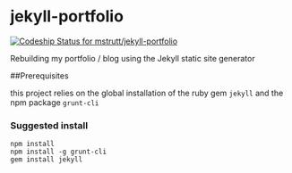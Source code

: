 jekyll-portfolio
================

[ ![Codeship Status for mstrutt/jekyll-portfolio](https://www.codeship.io/projects/58c32b10-a70a-0131-231e-3e5c9af62d7d/status)](https://www.codeship.io/projects/18952)

Rebuilding my portfolio / blog using the Jekyll static site generator

##Prerequisites

this project relies on the global installation of the ruby gem `jekyll` and the npm package `grunt-cli`

### Suggested install

```
npm install
npm install -g grunt-cli
gem install jekyll
```
